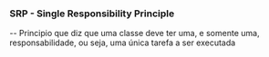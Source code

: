 ### SRP - Single Responsibility Principle
-- Principio que diz que uma classe deve ter uma, e somente uma, responsabilidade, ou seja, uma única tarefa a ser executada
